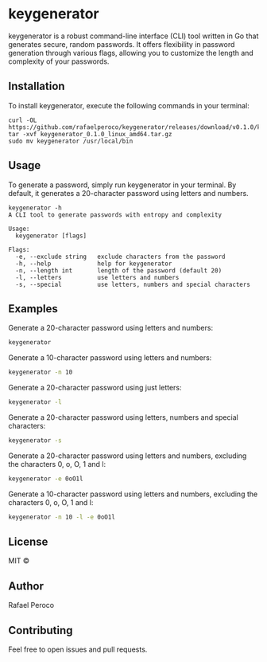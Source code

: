 # keygenerator

keygenerator is a robust command-line interface (CLI) tool written in Go that generates secure, random passwords. It offers flexibility in password generation through various flags, allowing you to customize the length and complexity of your passwords.

## Installation

To install keygenerator, execute the following commands in your terminal:

```shell
curl -OL https://github.com/rafaelperoco/keygenerator/releases/download/v0.1.0/keygenerator_1.0.0_linux_amd64.tar.gz
tar -xvf keygenerator_0.1.0_linux_amd64.tar.gz
sudo mv keygenerator /usr/local/bin
```

## Usage
To generate a password, simply run keygenerator in your terminal. By default, it generates a 20-character password using letters and numbers.

```shell
keygenerator -h
A CLI tool to generate passwords with entropy and complexity

Usage:
  keygenerator [flags]

Flags:
  -e, --exclude string   exclude characters from the password
  -h, --help             help for keygenerator
  -n, --length int       length of the password (default 20)
  -l, --letters          use letters and numbers
  -s, --special          use letters, numbers and special characters
```

## Examples

Generate a 20-character password using letters and numbers:

```bash
keygenerator
```

Generate a 10-character password using letters and numbers:

```bash
keygenerator -n 10
```

Generate a 20-character password using just letters:

```bash
keygenerator -l
```

Generate a 20-character password using letters, numbers and special characters:

```bash
keygenerator -s
```

Generate a 20-character password using letters and numbers, excluding the characters 0, o, O, 1 and l:

```bash
keygenerator -e 0oO1l
```

Generate a 10-character password using letters and numbers, excluding the characters 0, o, O, 1 and l:

```bash
keygenerator -n 10 -l -e 0oO1l
```

## License

MIT ©

## Author

Rafael Peroco

## Contributing

Feel free to open issues and pull requests.
